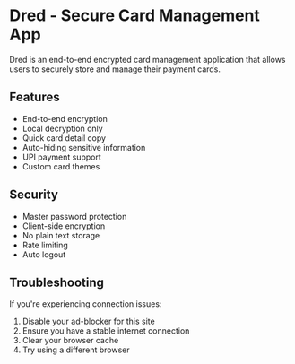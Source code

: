 # Dred - Secure Card Management App

Dred is an end-to-end encrypted card management application that allows users to securely store and manage their payment cards.

## Features

- End-to-end encryption
- Local decryption only
- Quick card detail copy
- Auto-hiding sensitive information
- UPI payment support
- Custom card themes

## Security

- Master password protection
- Client-side encryption
- No plain text storage
- Rate limiting
- Auto logout

## Troubleshooting

If you're experiencing connection issues:
1. Disable your ad-blocker for this site
2. Ensure you have a stable internet connection
3. Clear your browser cache
4. Try using a different browser
